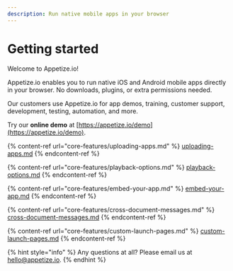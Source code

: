 ```yaml
---
description: Run native mobile apps in your browser
---
```


# Getting started

Welcome to Appetize.io!

Appetize.io enables you to run native iOS and Android mobile apps directly in your browser. No downloads, plugins, or extra permissions needed. 

Our customers use Appetize.io for app demos, training, customer support, development, testing, automation, and more.

Try our **online demo** at [https://appetize.io/demo](https://appetize.io/demo). 

{% content-ref url="core-features/uploading-apps.md" %}
[uploading-apps.md](core-features/uploading-apps.md)
{% endcontent-ref %}

{% content-ref url="core-features/playback-options.md" %}
[playback-options.md](core-features/playback-options.md)
{% endcontent-ref %}

{% content-ref url="core-features/embed-your-app.md" %}
[embed-your-app.md](core-features/embed-your-app.md)
{% endcontent-ref %}

{% content-ref url="core-features/cross-document-messages.md" %}
[cross-document-messages.md](core-features/cross-document-messages.md)
{% endcontent-ref %}

{% content-ref url="core-features/custom-launch-pages.md" %}
[custom-launch-pages.md](core-features/custom-launch-pages.md)
{% endcontent-ref %}



{% hint style="info" %}
Any questions at all? Please email us at [hello@appetize.io](mailto:hello@appetize.io).
{% endhint %}
